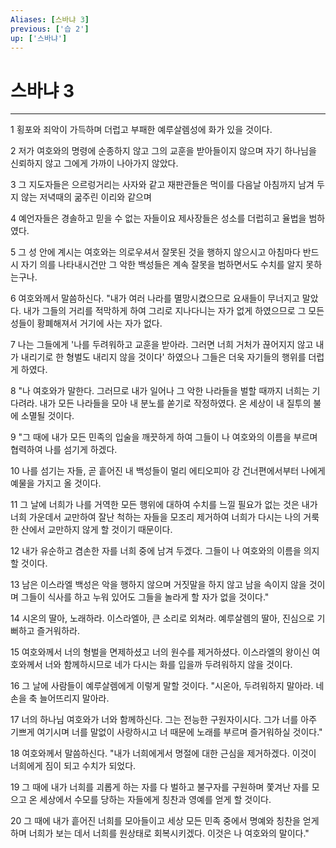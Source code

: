 ```yaml
---
Aliases: [스바냐 3]
previous: ['습 2']
up: ['스바냐']
---
```

# 스바냐 3

***


1 횡포와 죄악이 가득하며 더럽고 부패한 예루살렘성에 화가 있을 것이다. 

2 저가 여호와의 명령에 순종하지 않고 그의 교훈을 받아들이지 않으며 자기 하나님을 신뢰하지 않고 그에게 가까이 나아가지 않았다. 

3 그 지도자들은 으르렁거리는 사자와 같고 재판관들은 먹이를 다음날 아침까지 남겨 두지 않는 저녁때의 굶주린 이리와 같으며 

4 예언자들은 경솔하고 믿을 수 없는 자들이요 제사장들은 성소를 더럽히고 율법을 범하였다. 

5 그 성 안에 계시는 여호와는 의로우셔서 잘못된 것을 행하지 않으시고 아침마다 반드시 자기 의를 나타내시건만 그 악한 백성들은 계속 잘못을 범하면서도 수치를 알지 못하는구나. 

6 여호와께서 말씀하신다. "내가 여러 나라를 멸망시켰으므로 요새들이 무너지고 말았다. 내가 그들의 거리를 적막하게 하여 그리로 지나다니는 자가 없게 하였으므로 그 모든 성들이 황폐해져서 거기에 사는 자가 없다. 

7 나는 그들에게 '나를 두려워하고 교훈을 받아라. 그러면 너희 거처가 끊어지지 않고 내가 내리기로 한 형벌도 내리지 않을 것이다' 하였으나 그들은 더욱 자기들의 행위를 더럽게 하였다. 

8 "나 여호와가 말한다. 그러므로 내가 일어나 그 악한 나라들을 벌할 때까지 너희는 기다려라. 내가 모든 나라들을 모아 내 분노를 쏟기로 작정하였다. 온 세상이 내 질투의 불에 소멸될 것이다. 

9 "그 때에 내가 모든 민족의 입술을 깨끗하게 하여 그들이 나 여호와의 이름을 부르며 협력하여 나를 섬기게 하겠다. 

10 나를 섬기는 자들, 곧 흩어진 내 백성들이 멀리 에티오피아 강 건너편에서부터 나에게 예물을 가지고 올 것이다. 

11 그 날에 너희가 나를 거역한 모든 행위에 대하여 수치를 느낄 필요가 없는 것은 내가 너희 가운데서 교만하여 잘난 척하는 자들을 모조리 제거하여 너희가 다시는 나의 거룩한 산에서 교만하지 않게 할 것이기 때문이다. 

12 내가 유순하고 겸손한 자를 너희 중에 남겨 두겠다. 그들이 나 여호와의 이름을 의지할 것이다. 

13 남은 이스라엘 백성은 악을 행하지 않으며 거짓말을 하지 않고 남을 속이지 않을 것이며 그들이 식사를 하고 누워 있어도 그들을 놀라게 할 자가 없을 것이다." 

14 시온의 딸아, 노래하라. 이스라엘아, 큰 소리로 외쳐라. 예루살렘의 딸아, 진심으로 기뻐하고 즐거워하라. 

15 여호와께서 너의 형벌을 면제하셨고 너의 원수를 제거하셨다. 이스라엘의 왕이신 여호와께서 너와 함께하시므로 네가 다시는 화를 입을까 두려워하지 않을 것이다. 

16 그 날에 사람들이 예루살렘에게 이렇게 말할 것이다. "시온아, 두려워하지 말아라. 네 손을 축 늘어뜨리지 말아라. 

17 너의 하나님 여호와가 너와 함께하신다. 그는 전능한 구원자이시다. 그가 너를 아주 기쁘게 여기시며 너를 말없이 사랑하시고 너 때문에 노래를 부르며 즐거워하실 것이다." 

18 여호와께서 말씀하신다. "내가 너희에게서 명절에 대한 근심을 제거하겠다. 이것이 너희에게 짐이 되고 수치가 되었다. 

19 그 때에 내가 너희를 괴롭게 하는 자를 다 벌하고 불구자를 구원하며 쫓겨난 자를 모으고 온 세상에서 수모를 당하는 자들에게 칭찬과 영예를 얻게 할 것이다. 

20 그 때에 내가 흩어진 너희를 모아들이고 세상 모든 민족 중에서 명예와 칭찬을 얻게 하며 너희가 보는 데서 너희를 원상태로 회복시키겠다. 이것은 나 여호와의 말이다."
